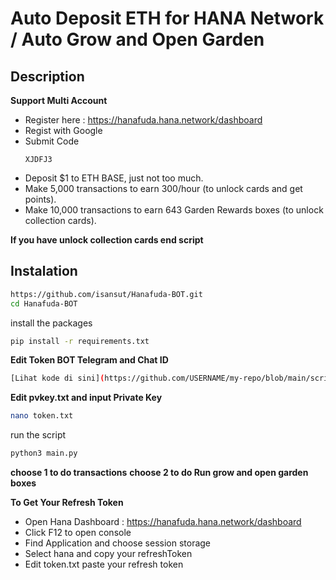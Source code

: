 # Auto Deposit ETH for HANA Network / Auto Grow and Open Garden 


## Description
**Support Multi Account**
- Register here : https://hanafuda.hana.network/dashboard
- Regist with Google
- Submit Code
  ```
  XJDFJ3
  ```
- Deposit $1 to ETH BASE, just not too much.
- Make 5,000 transactions to earn 300/hour (to unlock cards and get points).
- Make 10,000 transactions to earn 643 Garden Rewards boxes (to unlock collection cards).

**If you have unlock collection cards end script**

## Instalation
```bash
https://github.com/isansut/Hanafuda-BOT.git
cd Hanafuda-BOT
```
install the packages
```bash
pip install -r requirements.txt
```
**Edit Token BOT Telegram and Chat ID**
```bash
[Lihat kode di sini](https://github.com/USERNAME/my-repo/blob/main/script.py#L10-L20)
```
**Edit pvkey.txt and input Private Key**
```bash
nano token.txt
```
run the script
```bash
python3 main.py
```
**choose 1 to do transactions**
**choose 2 to do Run grow and open garden boxes**

**To Get Your Refresh Token**
- Open Hana Dashboard : https://hanafuda.hana.network/dashboard
- Click F12 to open console
- Find Application and choose session storage
- Select hana and copy your refreshToken
- Edit token.txt paste your refresh token

